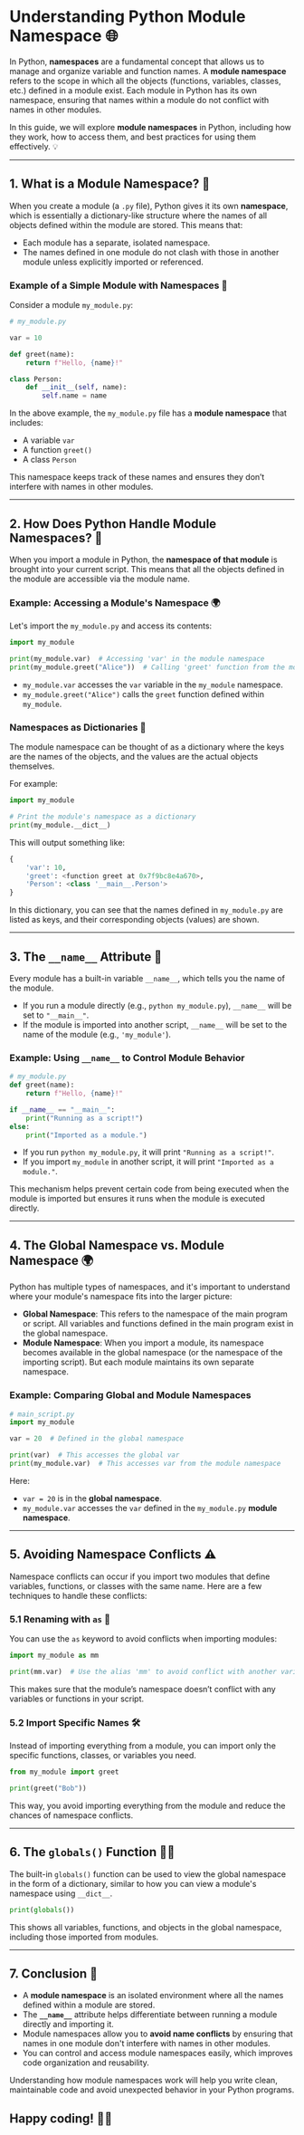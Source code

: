 # Understanding Python Module Namespace 🌐

In Python, **namespaces** are a fundamental concept that allows us to manage and organize variable and function names. A **module namespace** refers to the scope in which all the objects (functions, variables, classes, etc.) defined in a module exist. Each module in Python has its own namespace, ensuring that names within a module do not conflict with names in other modules.

In this guide, we will explore **module namespaces** in Python, including how they work, how to access them, and best practices for using them effectively. 💡

---

## 1. What is a Module Namespace? 🧐

When you create a module (a `.py` file), Python gives it its own **namespace**, which is essentially a dictionary-like structure where the names of all objects defined within the module are stored. This means that:
- Each module has a separate, isolated namespace.
- The names defined in one module do not clash with those in another module unless explicitly imported or referenced.

### Example of a Simple Module with Namespaces 📝

Consider a module `my_module.py`:

```python
# my_module.py

var = 10

def greet(name):
    return f"Hello, {name}!"

class Person:
    def __init__(self, name):
        self.name = name
```

In the above example, the `my_module.py` file has a **module namespace** that includes:
- A variable `var`
- A function `greet()`
- A class `Person`

This namespace keeps track of these names and ensures they don’t interfere with names in other modules.

---

## 2. How Does Python Handle Module Namespaces? 🔧

When you import a module in Python, the **namespace of that module** is brought into your current script. This means that all the objects defined in the module are accessible via the module name.

### Example: Accessing a Module's Namespace 🌍

Let's import the `my_module.py` and access its contents:

```python
import my_module

print(my_module.var)  # Accessing 'var' in the module namespace
print(my_module.greet("Alice"))  # Calling 'greet' function from the module
```

- `my_module.var` accesses the `var` variable in the `my_module` namespace.
- `my_module.greet("Alice")` calls the `greet` function defined within `my_module`.

### Namespaces as Dictionaries 🔑

The module namespace can be thought of as a dictionary where the keys are the names of the objects, and the values are the actual objects themselves.

For example:

```python
import my_module

# Print the module's namespace as a dictionary
print(my_module.__dict__)
```

This will output something like:

```python
{
    'var': 10,
    'greet': <function greet at 0x7f9bc8e4a670>,
    'Person': <class '__main__.Person'>
}
```

In this dictionary, you can see that the names defined in `my_module.py` are listed as keys, and their corresponding objects (values) are shown.

---

## 3. The `__name__` Attribute 📛

Every module has a built-in variable `__name__`, which tells you the name of the module.

- If you run a module directly (e.g., `python my_module.py`), `__name__` will be set to `"__main__"`.
- If the module is imported into another script, `__name__` will be set to the name of the module (e.g., `'my_module'`).

### Example: Using `__name__` to Control Module Behavior

```python
# my_module.py
def greet(name):
    return f"Hello, {name}!"

if __name__ == "__main__":
    print("Running as a script!")
else:
    print("Imported as a module.")
```

- If you run `python my_module.py`, it will print `"Running as a script!"`.
- If you import `my_module` in another script, it will print `"Imported as a module."`.

This mechanism helps prevent certain code from being executed when the module is imported but ensures it runs when the module is executed directly.

---

## 4. The Global Namespace vs. Module Namespace 🌍

Python has multiple types of namespaces, and it's important to understand where your module's namespace fits into the larger picture:

- **Global Namespace**: This refers to the namespace of the main program or script. All variables and functions defined in the main program exist in the global namespace.
- **Module Namespace**: When you import a module, its namespace becomes available in the global namespace (or the namespace of the importing script). But each module maintains its own separate namespace.
  
### Example: Comparing Global and Module Namespaces

```python
# main_script.py
import my_module

var = 20  # Defined in the global namespace

print(var)  # This accesses the global var
print(my_module.var)  # This accesses var from the module namespace
```

Here:
- `var = 20` is in the **global namespace**.
- `my_module.var` accesses the `var` defined in the `my_module.py` **module namespace**.

---

## 5. Avoiding Namespace Conflicts ⚠️

Namespace conflicts can occur if you import two modules that define variables, functions, or classes with the same name. Here are a few techniques to handle these conflicts:

### 5.1 Renaming with `as` 🔄

You can use the `as` keyword to avoid conflicts when importing modules:

```python
import my_module as mm

print(mm.var)  # Use the alias 'mm' to avoid conflict with another variable 'var' in the global namespace
```

This makes sure that the module’s namespace doesn’t conflict with any variables or functions in your script.

### 5.2 Import Specific Names 🛠️

Instead of importing everything from a module, you can import only the specific functions, classes, or variables you need.

```python
from my_module import greet

print(greet("Bob"))
```

This way, you avoid importing everything from the module and reduce the chances of namespace conflicts.

---

## 6. The `globals()` Function 🧑‍💻

The built-in `globals()` function can be used to view the global namespace in the form of a dictionary, similar to how you can view a module's namespace using `__dict__`.

```python
print(globals())
```

This shows all variables, functions, and objects in the global namespace, including those imported from modules.

---

## 7. Conclusion 🎉

- A **module namespace** is an isolated environment where all the names defined within a module are stored. 
- The **`__name__`** attribute helps differentiate between running a module directly and importing it.
- Module namespaces allow you to **avoid name conflicts** by ensuring that names in one module don't interfere with names in other modules.
- You can control and access module namespaces easily, which improves code organization and reusability.

Understanding how module namespaces work will help you write clean, maintainable code and avoid unexpected behavior in your Python programs.

Happy coding! 🚀🐍
---
